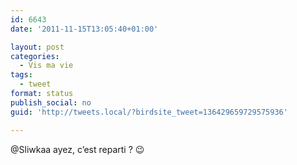 ```yaml
---
id: 6643
date: '2011-11-15T13:05:40+01:00'

layout: post
categories:
  - Vis ma vie
tags:
  - tweet
format: status
publish_social: no
guid: 'http://tweets.local/?birdsite_tweet=136429659729575936'

---
```


@Sliwkaa ayez, c’est reparti ? 😉